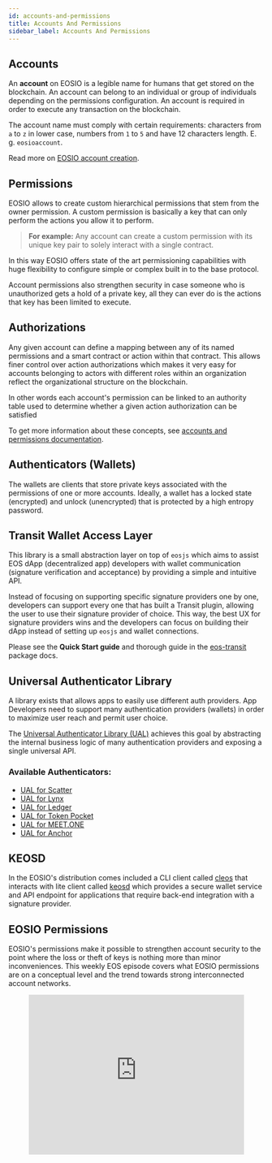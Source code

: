 ```yaml
---
id: accounts-and-permissions
title: Accounts And Permissions
sidebar_label: Accounts And Permissions
---
```


## Accounts

An **account** on EOSIO is a legible name for humans that get stored on the blockchain. An account can belong to an individual or group of individuals depending on the permissions configuration. An account is required in order to execute any transaction on the blockchain.

The account name must comply with certain requirements: characters from `a` to `z` in lower case, numbers from `1` to `5` and have 12 characters length. E. g. `eosioaccount`.

Read more on [EOSIO account creation](https://eos-account-creator.com/choose/).

## Permissions

EOSIO allows to create custom hierarchical permissions that stem from the owner permission. A custom permission is basically a key that can only perform the actions you allow it to perform.

> **For example:** Any account can create a custom permission with its unique key pair to solely interact with a single contract.

In this way EOSIO offers state of the art permissioning capabilities with huge flexibility to configure simple or complex built in to the base protocol.

Account permissions also strengthen security in case someone who is unauthorized gets a hold of a private key, all they can ever do is the actions that key has been limited to execute.

## Authorizations

Any given account can define a mapping between any of its named permissions and a smart contract or action within that contract. This allows finer control over action authorizations which makes it very easy for accounts belonging to actors with different roles within an organization reflect the organizational structure on the blockchain.

In other words each account's permission can be linked to an authority table used to determine whether a given action authorization can be satisfied

To get more information about these concepts, see [accounts and permissions documentation](https://developers.eos.io/welcome/v2.0/protocol-guides/accounts_and_permissions).

## Authenticators (Wallets)

The wallets are clients that store private keys associated with the permissions of one or more accounts. Ideally, a wallet has a locked state (encrypted) and unlock (unencrypted) that is protected by a high entropy password.

## Transit Wallet Access Layer

This library is a small abstraction layer on top of `eosjs` which aims to assist EOS dApp (decentralized app) developers with wallet communication (signature verification and acceptance) by providing a simple and intuitive API.

Instead of focusing on supporting specific signature providers one by one, developers can support every one that has built a Transit plugin, allowing the user to use their signature provider of choice. This way, the best UX for signature providers wins and the developers can focus on building their dApp instead of setting up `eosjs` and wallet connections.

Please see the **Quick Start guide** and thorough guide in the [eos-transit](https://github.com/eosnewyork/eos-transit) package docs.

## Universal Authenticator Library

A library exists that allows apps to easily use different auth providers. App Developers need to support many authentication providers (wallets) in order to maximize user reach and permit user choice.

The [Universal Authenticator Library (UAL)](https://github.com/EOSIO/universal-authenticator-library) achieves this goal by abstracting the internal business logic of many authentication providers and exposing a single universal API.

### Available Authenticators:

* [UAL for Scatter](https://github.com/EOSIO/ual-scatter)
* [UAL for Lynx](https://github.com/EOSIO/ual-lynx)
* [UAL for Ledger](https://github.com/EOSIO/ual-ledger)
* [UAL for Token Pocket](https://github.com/EOSIO/ual-token-pocket)
* [UAL for MEET.ONE](https://github.com/meet-one/ual-meetone)
* [UAL for Anchor](https://github.com/greymass/ual-anchor)

## KEOSD

In the EOSIO's distribution comes included a CLI client called [cleos](https://developers.eos.io/manuals/eos/latest/cleos/index) that interacts with lite client called [keosd](https://developers.eos.io/manuals/eos/latest/keosd/index) which provides a secure wallet service and API endpoint for applications that require back-end integration with a signature provider.

## EOSIO Permissions

EOSIO's permissions make it possible to strengthen account security to the point where the loss or theft of keys is nothing more than minor inconveniences. This weekly EOS episode covers what EOSIO permissions are on a conceptual level and the trend towards strong interconnected account networks.

<figure class="video_container">
  <iframe width="100%" height="315" src="https://www.youtube.com/embed/kTjF0-Edxw8" frameborder="0" allowfullscreen="true"> </iframe>
</figure>